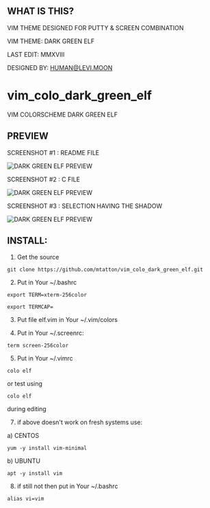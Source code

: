## WHAT IS THIS?

VIM THEME DESIGNED FOR PUTTY & SCREEN COMBINATION



VIM THEME:   DARK GREEN ELF

LAST EDIT:   MMXVIII

DESIGNED BY: HUMAN@LEVI.MOON

# vim_colo_dark_green_elf

VIM COLORSCHEME DARK GREEN ELF

## PREVIEW

SCREENSHOT #1 : README FILE

![DARK GREEN ELF PREVIEW](https://mtatton.github.io/vim_colo_dark_green_elf/dark_green_elf.gif)

SCREENSHOT #2 : C FILE

![DARK GREEN ELF PREVIEW](https://mtatton.github.io/vim_colo_dark_green_elf/dark_green_elf_002.gif)

SCREENSHOT #3 : SELECTION HAVING THE SHADOW

![DARK GREEN ELF PREVIEW](https://mtatton.github.io/vim_colo_dark_green_elf/dark_green_elf_003.gif)


## INSTALL:

1) Get the source

`git clone https://github.com/mtatton/vim_colo_dark_green_elf.git`

2) Put in Your ~/.bashrc

`export TERM=xterm-256color`

`export TERMCAP=`

3) Put file elf.vim in Your ~/.vim/colors

4) Put in Your ~/.screenrc:

`term screen-256color`

5) Put in Your ~/.vimrc 

`colo elf`

   or test using

`colo elf`

   during editing

7) if above doesn't work on fresh systems use:

  a) CENTOS 
    
`yum -y install vim-minimal`

  b) UBUNTU

`apt -y install vim`

8) if still not then put in Your ~/.bashrc

`alias vi=vim`

